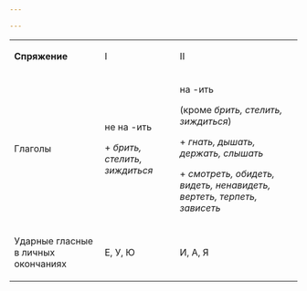 ```yaml
---

---
```

<table>
<tbody>
<tr>
<td>
	<p><b>Спряжение</b></p>
</td>
<td>
<p>I</p>
</td>
<td>
<p>II</p>
</td>
</tr>
<tr>
<td>
<p>Глаголы</p>
</td>
<td>
<p>не на -ить</p>
<p>+ <em class="example-str">брить, стелить, зиждиться</em></p>
</td>
<td>
<p>на -ить</p>
<p>(кроме <em>брить, стелить, зиждиться</em>)</p>
<p>+ <em>гнать, дышать, держать, слышать</em></p>
<p>+ <em>смотреть, обидеть, видеть, ненавидеть, вертеть, терпеть, зависеть</em></p>
</td>
</tr>
<tr>
<td>
<p>Ударные гласные в личных окончаниях</p>
</td>
<td>
<p>Е, У, Ю</p>
</td>
<td>
<p>И, А, Я</p>
</td>
</tr>
</tbody>
</table>
